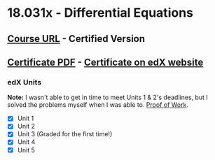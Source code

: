 # 18.031x - Differential Equations

## [Course URL](https://learning.edx.org/course/course-v1:MITx+18.031x+2T2021/home) - Certified Version
## [Certificate PDF](https://github.com/Erfan-Online/MIT-18.03/raw/main/Certificate.pdf) - [Certificate on edX website](https://courses.edx.org/certificates/4b1b385cd01f438f9cf46be6f2c81abd)

### edX Units
**Note:** I wasn't able to get in time to meet Units 1 & 2's deadlines, but I solved the problems myself when I was able to. [Proof of Work](https://github.com/Erfan-Online/MIT-18.03/tree/main/Proof%20of%20Work).
- [x] Unit 1
- [x] Unit 2
- [x] Unit 3 (Graded for the first time!)
- [x] Unit 4
- [x] Unit 5
